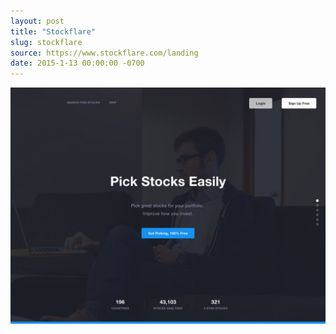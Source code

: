 ```yaml
---
layout: post
title: "Stockflare"
slug: stockflare
source: https://www.stockflare.com/landing
date: 2015-1-13 00:00:00 -0700
---
```


<img src="/assets/img/screenshots/stockflare.jpg">
